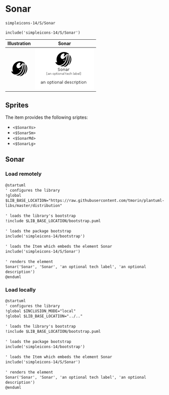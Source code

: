 # Sonar


```text
simpleicons-14/S/Sonar
```

```text
include('simpleicons-14/S/Sonar')
```



| Illustration | Sonar |
| :---: | :---: |
| ![illustration for Illustration](../../simpleicons-14/S/Sonar.png) | ![illustration for Sonar](../../simpleicons-14/S/Sonar.Local.png) |



## Sprites
The item provides the following sriptes:

- `<$SonarXs>`
- `<$SonarSm>`
- `<$SonarMd>`
- `<$SonarLg>`





## Sonar

### Load remotely
```plantuml
@startuml
' configures the library
!global $LIB_BASE_LOCATION="https://raw.githubusercontent.com/tmorin/plantuml-libs/master/distribution"

' loads the library's bootstrap
!include $LIB_BASE_LOCATION/bootstrap.puml

' loads the package bootstrap
include('simpleicons-14/bootstrap')

' loads the Item which embeds the element Sonar
include('simpleicons-14/S/Sonar')

' renders the element
Sonar('Sonar', 'Sonar', 'an optional tech label', 'an optional description')
@enduml
```

### Load locally
```plantuml
@startuml
' configures the library
!global $INCLUSION_MODE="local"
!global $LIB_BASE_LOCATION="../.."

' loads the library's bootstrap
!include $LIB_BASE_LOCATION/bootstrap.puml

' loads the package bootstrap
include('simpleicons-14/bootstrap')

' loads the Item which embeds the element Sonar
include('simpleicons-14/S/Sonar')

' renders the element
Sonar('Sonar', 'Sonar', 'an optional tech label', 'an optional description')
@enduml
```

